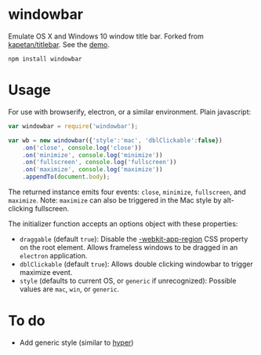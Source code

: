 # windowbar

Emulate OS X and Windows 10 window title bar. Forked from [kapetan/titlebar](https://github.com/kapetan/titlebar). See the [demo](http://katacarbix.xyz/windowbar/demo/index.html).

`npm install windowbar`

# Usage

For use with browserify, electron, or a similar environment. Plain javascript:

```javascript
var windowbar = require('windowbar');

var wb = new windowbar({'style':'mac', 'dblClickable':false})
	.on('close', console.log('close'))
	.on('minimize', console.log('minimize'))
	.on('fullscreen', console.log('fullscreen'))
	.on('maximize', console.log('maximize'))
	.appendTo(document.body);
```

The returned instance emits four events: `close`, `minimize`, `fullscreen`, and `maximize`. Note: `maximize` can also be triggered in the Mac style by alt-clicking fullscreen.

The initializer function accepts an options object with these properties:

* `draggable` (default `true`): Disable the [-webkit-app-region](https://developer.chrome.com/apps/app_window) CSS property on the root element. Allows frameless windows to be dragged in an `electron` application.
* `dblClickable` (default `true`): Allows double clicking windowbar to trigger maximize event.
* `style` (defaults to current OS, or `generic` if unrecognized): Possible values are `mac`, `win`, or `generic`.

# To do

* Add generic style (similar to [hyper](http://hyper.is))
